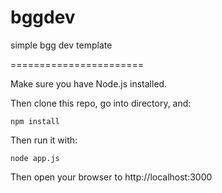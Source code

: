 bggdev
======

simple bgg dev template


=======================

Make sure you have Node.js installed.

Then clone this repo, go into directory, and:

`
npm install
`

Then run it with:

`
node app.js
`

Then open your browser to http://localhost:3000


